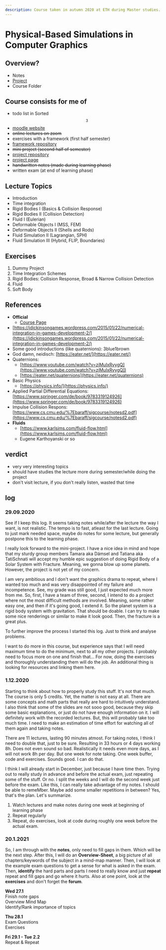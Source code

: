 ```yaml
---
description: Course taken in autumn 2020 at ETH during Master studies.
---
```


# Physical-Based Simulations in Computer Graphics

## Overview?

* Notes
* [Project](../projects/finished-projects/solar-system-simulation.md)
* Course Folder

## Course consists for me of

* todo list in Sorted$$^3$$ 
* [moodle website](https://moodle-app2.let.ethz.ch/course/view.php?id=13417)
* ~~online lectures on zoom~~
* exercises with a framework \(first half semester\)
* [framework repository](https://gitlab.ethz.ch/cglsim/pbs20)
*  ~~mini project \(second half of semester\)~~
  * [project repository](https://gitlab.ethz.ch/halucas/pbs20_solarsystem)
  * [project page](../projects/finished-projects/solar-system-simulation.md)
* ~~handwritten notes \(made during learning phase\)~~
* written exam \(at end of learning phase\)

## Lecture Topics

* Introduction
* Time integration
* Rigid Bodies I \(Basics & Collision Response\)
* Rigid Bodies II \(Collision Detection\)
* Fluid I \(Eulerian\)
* Deformable Objects I \(MSS, FEM\)
* Deformable Objects II \(Shells and Rods\)
* Fluid Simulation II \(Lagrangian, SPH\)
* Fluid Simulation III \(Hybrid, FLIP, Boundaries\)

## Exercises

1. Dummy Project
2. Time Integration Schemes
3. Rigid Bodies: Collision Response, Broad & Narrow Collision Detection
4. Fluid
5. Soft Body

## References

* **Official**
  * [Course Page](https://moodle-app2.let.ethz.ch/course/view.php?id=13417)
* [https://jdickinsongames.wordpress.com/2015/01/22/numerical-integration-in-games-development-2/](https://jdickinsongames.wordpress.com/2015/01/22/numerical-integration-in-games-development-2/)
* Some good introductions \(like quaternions\): 3blue1brown
* God damn, neidisch: [https://eater.net/](https://eater.net/)
* Quaternions:
  * [https://www.youtube.com/watch?v=zjMuIxRvygQ](https://www.youtube.com/watch?v=zjMuIxRvygQ])
  * [https://eater.net/quaternions](https://eater.net/quaternions)
* Basic Physics
  * [https://physics.info/](https://physics.info/)
* Applied Partial Differential Equations: [https://www.springer.com/de/book/9783319124926](https://www.springer.com/de/book/9783319124926)
* Impulse Collision Respons: [https://www.cs.cmu.edu/%7Ebaraff/sigcourse/notesd2.pdf](https://www.cs.cmu.edu/%7Ebaraff/sigcourse/notesd2.pdf)
* **Fluids**
  * [https://www.karlsims.com/fluid-flow.html](https://www.karlsims.com/fluid-flow.html)
  * Eugene Karthoyanski or so

## verdict

* very very interesting topics
* should have studies the lecture more during  semester/while doing the project
* don't visit lecture,  if you don't really listen, wasted that time

## log

### 29.09.2020

See if I keep this log. It seems taking notes while/after the lecture the way I want, is not realistic. The tempo is to fast, atleast for the last lecture. Going to just mark needed space, maybe do notes for some lecture, but generally postpone this to the learning phase.

I really look forward to the mini-project. I have a nice idea in mind and hope that my sturdy group members Tamara aka Dämsel and Tatiana aka TatiSchnati will accept my humble epic suggestion of doing Rigid Body of a Solar System with Fracture. Meaning, we gonna blow up some planets. However, the project is not yet of my concern.

I am very ambitious and I don't want the graphics drama to repeat, where I wanted too much and was very disappointed of my failure and incompetence. See, my grade was still good, I just expected much more from me. So, first, I have a team of three, second, I intend to do a project where not the most difficult methods are involved. Meaning, some rather easy one, and then if it's going good, I extend it. So the planet system is a rigid body system with gravitation. That should be doable. I can try to make some nice renderings or similar to make it look good. Then, the fracture is a great plus.

To further improve the process I started this log. Just to think and analyse problems.

I want to do more in this course, but experience says that I will need maximum time to do the minimum, next to all my other projects. I probably need to focus more on one and finish that... For now, doing the exercises and thoroughly understanding them will do the job. An additional thing is looking for resources and linking them here.

### 1.12.2020

Starting to think about how to properly study this stuff. It's not that much. The course is only 5 credits. Yet, the matter is not easy at all. There are some concepts and math parts that really are hard to intuitively understand. I also think that some of the slides are not sooo good, because they skip some basic explanations, or just do not have enough information on it. I will definitely work with the recorded lectures. But, this will probably take too much time. I need to make an estimation of time effort for watching all of them again and taking notes.

There are 11 lectures, lasting 90 minutes atmost. For taking notes, I think I need to double that, just to be sure. Resulting in 33 hours or 4 days working 8h. Does not even sound so bad. Realistically it needs even more days, as I will not work 8h per day. But one week for note taking. One week buffer, code and exercises. Sounds good. I can do that.

I think I will already start in December, just because I have time then. Trying out to really study in advance and before the actual exam, just repeating some of the stuff. Or no. I split the weeks and I will do the second week just before the exam. Like this, I can really take advantage of my notes. I should be able to remeMber. Maybe add some smaller repetitions in between? Yes, that's the plan. Let's summarize.

1. Watch lectures and make notes during one week at beginning of learning phase
2. Repeat regularly
3. Repeat, do exercises, look at code during roughly one week before the actual exam.

### 20.1.2021

So, I am through with the **notes**, only need to fill gaps in them. Which will be the next step. After this, I will do an **Overview-Sheet**, a big picture of all chapters/keywords of the subject in a mind-map manner. Then, I will look at the example exam questions to get a sense for what is asked in the exam. Then, **identify** the hard parts and parts I need to really know and just **repeat** repeat and fill gaps and go where it hurts. Also at one point, look at the **exercises** and don't forget the **forum**.

**Wed 27.1**  
Finish note gaps  
Overview Mind Map  
Identify/Rank importance of topics

**Thu 28.1**  
Exam Questions  
Exercises

**Fri 29.1 -  Tue 2.2**  
Repeat & Repeat



